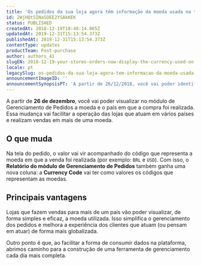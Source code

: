 ```yaml
---
title: 'Os pedidos da sua loja agora têm informação da moeda usada na transação'
id: 2WjHQtSINaSOEE2YSAkKEK
status: PUBLISHED
createdAt: 2018-12-19T18:48:14.865Z
updatedAt: 2019-12-31T15:13:54.373Z
publishedAt: 2019-12-31T15:13:54.373Z
contentType: updates
productTeam: Post-purchase
author: authors_41
slugEN: 2018-12-19-your-stores-orders-now-display-the-currency-used-on-the-transaction
locale: pt
legacySlug: os-pedidos-da-sua-loja-agora-tem-informacao-da-moeda-usada-na-transacao
announcementImageID: ''
announcementSynopsisPT: 'A partir de 26/12/2018, você vai poder identificar com facilidade a moeda e o país de origem de todos os pedidos.'
---
```


A partir de __26 de dezembro__, você vai poder visualizar no módulo de Gerenciamento de Pedidos a moeda e o país em que a compra foi realizada. Essa mudança vai facilitar a operação das lojas que atuam em vários países e realizam vendas em mais de uma moeda.


## O que muda
Na tela do pedido, o valor vai vir acompanhado do código que representa a moeda em que a venda foi realizada (por exemplo: `BRL` e `USD`). Com isso, o __Relatório do módulo de Gerenciamento de Pedidos__ também ganha uma nova coluna: a __Currency Code__ vai ter como valores os códigos que representam as moedas.


## Principais vantagens
Lojas que fazem vendas para mais de um país vão poder visualizar, de forma simples e eficaz, a moeda utilizada. Isso simplifica o gerenciamento dos pedidos e melhora a experiência dos clientes que atuam (ou pensam em atuar) de forma mais globalizada. 

Outro ponto é que, ao facilitar a forma de consumir dados na plataforma, abrimos caminho para a construção de uma ferramenta de gerenciamento cada dia mais completa.


